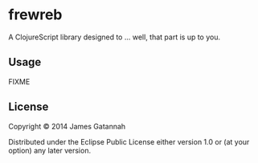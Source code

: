# frewreb

A ClojureScript library designed to ... well, that part is up to you.

## Usage

FIXME

## License

Copyright © 2014 James Gatannah

Distributed under the Eclipse Public License either version 1.0 or (at
your option) any later version.
